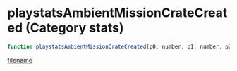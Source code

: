# playstatsAmbientMissionCrateCreated (Category stats)

```js
function playstatsAmbientMissionCrateCreated(p0: number, p1: number, p2: number): void
```

[filename](playstatsAmbientMissionCrateCreated_m.md ':include')